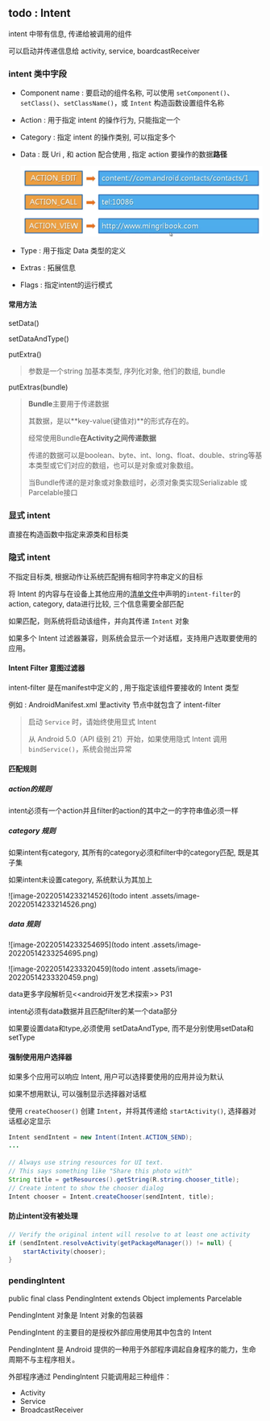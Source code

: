 ## todo : Intent

intent 中带有信息, 传递给被调用的组件

可以启动并传递信息给 activity, service, boardcastReceiver

### intent 类中字段

- Component name : 要启动的组件名称, 可以使用 `setComponent()`、`setClass()`、`setClassName()`，或 `Intent` 构造函数设置组件名称

- Action : 用于指定 intent 的操作行为, 只能指定一个

- Category : 指定 intent 的操作类别, 可以指定多个

- Data : 既 Uri , 和 action 配合使用 , 指定 action 要操作的数据**路径**

  ![image-20210410150421368](https://raw.githubusercontent.com/Kevin-Kevin/pictureBed/master/uPic/image-20210410150421368-1618038261669.png)

- Type : 用于指定 Data 类型的定义

- Extras : 拓展信息

- Flags : 指定intent的运行模式

#### 常用方法

setData()

setDataAndType()

putExtra() 

>  参数是一个string 加基本类型, 序列化对象, 他们的数组, bundle 

putExtras(bundle)

> **Bundle**主要用于传递数据
>
> 其数据，是以**key-value(键值对)**的形式存在的。
>
> 经常使用Bundle**在Activity之间传递数据**
>
> 传递的数据可以是boolean、byte、int、long、float、double、string等基本类型或它们对应的数组，也可以是对象或对象数组。
>
> 当Bundle传递的是对象或对象数组时，必须对象类实现Serializable 或Parcelable接口



### 显式 intent

 直接在构造函数中指定来源类和目标类

### 隐式 intent

不指定目标类, 根据动作让系统匹配拥有相同字符串定义的目标

将 Intent 的内容与在设备上其他应用的[清单文件](https://developer.android.google.cn/guide/topics/manifest/manifest-intro)中声明的`intent-filter`的action, category, data进行比较, 三个信息需要全部匹配

如果匹配，则系统将启动该组件，并向其传递 `Intent` 对象

如果多个 Intent 过滤器兼容，则系统会显示一个对话框，支持用户选取要使用的应用。

#### Intent Filter 意图过滤器

 intent-filter 是在manifest中定义的 , 用于指定该组件要接收的 Intent 类型

例如 : AndroidManifest.xml 里activity 节点中就包含了 intent-filter

> 启动 `Service` 时，请始终使用显式 Intent
>
> 从 Android 5.0（API 级别 21）开始，如果使用隐式 Intent 调用 `bindService()`，系统会抛出异常

#### 匹配规则

##### action的规则

intent必须有一个action并且filter的action的其中之一的字符串值必须一样

##### category 规则

如果intent有category, 其所有的category必须和filter中的category匹配, 既是其子集

如果intent未设置category, 系统默认为其加上

![image-20220514233214526](todo intent .assets/image-20220514233214526.png)

##### data 规则

![image-20220514233254695](todo intent .assets/image-20220514233254695.png)

![image-20220514233320459](todo intent .assets/image-20220514233320459.png)

data更多字段解析见<<android开发艺术探索>> P31

intent必须有data数据并且匹配filter的某一个data部分

如果要设置data和type,必须使用 setDataAndType, 而不是分别使用setData和setType

#### 强制使用用户选择器

如果多个应用可以响应 Intent, 用户可以选择要使用的应用并设为默认

如果不想用默认, 可以强制显示选择器对话框

使用 `createChooser()` 创建 `Intent`，并将其传递给 `startActivity()`, 选择器对话框必定显示

```java
Intent sendIntent = new Intent(Intent.ACTION_SEND);
...

// Always use string resources for UI text.
// This says something like "Share this photo with"
String title = getResources().getString(R.string.chooser_title);
// Create intent to show the chooser dialog
Intent chooser = Intent.createChooser(sendIntent, title);
```

#### 防止intent没有被处理

```java
// Verify the original intent will resolve to at least one activity
if (sendIntent.resolveActivity(getPackageManager()) != null) {
    startActivity(chooser);
}
```



### pendingIntent

public final class PendingIntent extends Object implements Parcelable

PendingIntent 对象是 Intent 对象的包装器

PendingIntent 的主要目的是授权外部应用使用其中包含的 Intent

PendingIntent 是 Android 提供的一种用于外部程序调起自身程序的能力，生命周期不与主程序相关。

外部程序通过 PendingIntent 只能调用起三种组件：

- Activity
- Service
- BroadcastReceiver

